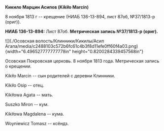 **Кикило Марцин Асипов (Kikiło Marcin)**

8 ноября 1813 г -- крещение (НИАБ 136-13-894, лист 87об, №37/1813-р
(ориг)).

**НИАБ 136-13-894:** Лист 87об. **Метрическая запись №37/1813-р
(ориг).**

![](./Осовская волость/Клинники/Кикилы/Асип Агапа/media/c2488103c572b6fc61c4b3f8d11efe0ff60f4a03.png){width="6.496527777777778in"
height="0.8200284339457568in"}

Осовская Покровская церковь. 8 ноября 1813 года. Метрическая запись о
крещении.

Kikiło Marcin -- сын родителей с деревни Клинники.

Kikiło Osip -- отец.

Kikiłowa Agata -- мать.

Suszko Miron -- кум.

Kikiłowa Magdalena -- кума.

Woyniewicz Tomasz -- ксёндз.
